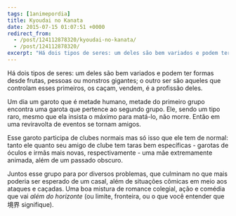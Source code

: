 ```yaml
---
tags: [1animepordia]
title: Kyoudai no Kanata
date: 2015-07-15 01:07:51 +0000
redirect_from:
  - /post/124112878320/kyoudai-no-kanata/
  - /post/124112878320/
excerpt: "Há dois tipos de seres: um deles são bem variados e podem ter formas desde frutas, pessoas ou monstros gigantes; o outro ser são aqueles que controlam esses primeiros, os caçam, vendem, é a profissão deles."
---
```


Há dois tipos de seres: um deles são bem variados e podem ter formas
desde frutas, pessoas ou monstros gigantes; o outro ser são aqueles que
controlam esses primeiros, os caçam, vendem, é a profissão deles.

Um dia um garoto que é metade humano, metade do primeiro grupo encontra
uma garota que pertence ao segundo grupo. Ele, sendo um tipo raro, mesmo
que ela insista o máximo para matá-lo, não morre. Então em uma
reviravolta de eventos se tornam amigos.

Esse garoto participa de clubes normais mas só isso que ele tem de
normal: tanto ele quanto seu amigo de clube tem taras bem específicas -
garotas de óculos e irmãs mais novas, respectivamente - uma mãe
extremamente animada, além de um passado obscuro.

Juntos esse grupo para por diversos problemas, que culminam no que mais
poderia ser esperado de um casal, além de situações cômicas em meio aos
ataques e caçadas. Uma boa mistura de romance colegial, ação e comédia
que vai *além do horizonte* (ou limite, fronteira, ou o que você
entender que 境界 signifique).

